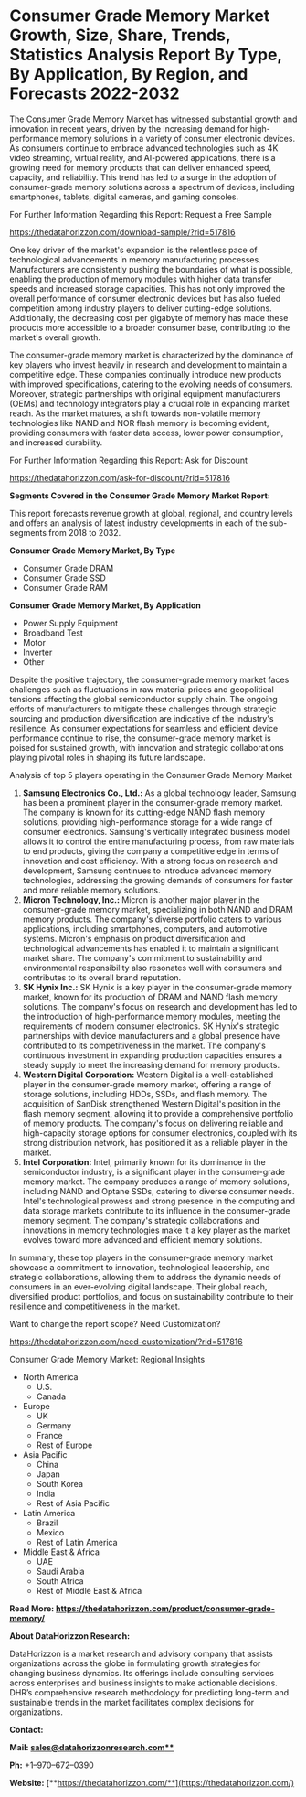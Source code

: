 ﻿#
# **Consumer Grade Memory Market Growth, Size, Share, Trends, Statistics Analysis Report By Type, By Application, By Region, and Forecasts 2022-2032**
The Consumer Grade Memory Market has witnessed substantial growth and innovation in recent years, driven by the increasing demand for high-performance memory solutions in a variety of consumer electronic devices. As consumers continue to embrace advanced technologies such as 4K video streaming, virtual reality, and AI-powered applications, there is a growing need for memory products that can deliver enhanced speed, capacity, and reliability. This trend has led to a surge in the adoption of consumer-grade memory solutions across a spectrum of devices, including smartphones, tablets, digital cameras, and gaming consoles.

For Further Information Regarding this Report: Request a Free Sample

<https://thedatahorizzon.com/download-sample/?rid=517816>

One key driver of the market's expansion is the relentless pace of technological advancements in memory manufacturing processes. Manufacturers are consistently pushing the boundaries of what is possible, enabling the production of memory modules with higher data transfer speeds and increased storage capacities. This has not only improved the overall performance of consumer electronic devices but has also fueled competition among industry players to deliver cutting-edge solutions. Additionally, the decreasing cost per gigabyte of memory has made these products more accessible to a broader consumer base, contributing to the market's overall growth.

The consumer-grade memory market is characterized by the dominance of key players who invest heavily in research and development to maintain a competitive edge. These companies continually introduce new products with improved specifications, catering to the evolving needs of consumers. Moreover, strategic partnerships with original equipment manufacturers (OEMs) and technology integrators play a crucial role in expanding market reach. As the market matures, a shift towards non-volatile memory technologies like NAND and NOR flash memory is becoming evident, providing consumers with faster data access, lower power consumption, and increased durability.

For Further Information Regarding this Report: Ask for Discount

<https://thedatahorizzon.com/ask-for-discount/?rid=517816>

**Segments Covered in the Consumer Grade Memory Market Report:**

This report forecasts revenue growth at global, regional, and country levels and offers an analysis of latest industry developments in each of the sub-segments from 2018 to 2032.

**Consumer Grade Memory Market, By Type**

- Consumer Grade DRAM
- Consumer Grade SSD
- Consumer Grade RAM

**Consumer Grade Memory Market, By Application**

- Power Supply Equipment
- Broadband Test
- Motor
- Inverter
- Other

Despite the positive trajectory, the consumer-grade memory market faces challenges such as fluctuations in raw material prices and geopolitical tensions affecting the global semiconductor supply chain. The ongoing efforts of manufacturers to mitigate these challenges through strategic sourcing and production diversification are indicative of the industry's resilience. As consumer expectations for seamless and efficient device performance continue to rise, the consumer-grade memory market is poised for sustained growth, with innovation and strategic collaborations playing pivotal roles in shaping its future landscape.



Analysis of top 5 players operating in the Consumer Grade Memory Market 

1. **Samsung Electronics Co., Ltd.:** As a global technology leader, Samsung has been a prominent player in the consumer-grade memory market. The company is known for its cutting-edge NAND flash memory solutions, providing high-performance storage for a wide range of consumer electronics. Samsung's vertically integrated business model allows it to control the entire manufacturing process, from raw materials to end products, giving the company a competitive edge in terms of innovation and cost efficiency. With a strong focus on research and development, Samsung continues to introduce advanced memory technologies, addressing the growing demands of consumers for faster and more reliable memory solutions.
1. **Micron Technology, Inc.:** Micron is another major player in the consumer-grade memory market, specializing in both NAND and DRAM memory products. The company's diverse portfolio caters to various applications, including smartphones, computers, and automotive systems. Micron's emphasis on product diversification and technological advancements has enabled it to maintain a significant market share. The company's commitment to sustainability and environmental responsibility also resonates well with consumers and contributes to its overall brand reputation.
1. **SK Hynix Inc.:** SK Hynix is a key player in the consumer-grade memory market, known for its production of DRAM and NAND flash memory solutions. The company's focus on research and development has led to the introduction of high-performance memory modules, meeting the requirements of modern consumer electronics. SK Hynix's strategic partnerships with device manufacturers and a global presence have contributed to its competitiveness in the market. The company's continuous investment in expanding production capacities ensures a steady supply to meet the increasing demand for memory products.
1. **Western Digital Corporation:** Western Digital is a well-established player in the consumer-grade memory market, offering a range of storage solutions, including HDDs, SSDs, and flash memory. The acquisition of SanDisk strengthened Western Digital's position in the flash memory segment, allowing it to provide a comprehensive portfolio of memory products. The company's focus on delivering reliable and high-capacity storage options for consumer electronics, coupled with its strong distribution network, has positioned it as a reliable player in the market.
1. **Intel Corporation:** Intel, primarily known for its dominance in the semiconductor industry, is a significant player in the consumer-grade memory market. The company produces a range of memory solutions, including NAND and Optane SSDs, catering to diverse consumer needs. Intel's technological prowess and strong presence in the computing and data storage markets contribute to its influence in the consumer-grade memory segment. The company's strategic collaborations and innovations in memory technologies make it a key player as the market evolves toward more advanced and efficient memory solutions.

In summary, these top players in the consumer-grade memory market showcase a commitment to innovation, technological leadership, and strategic collaborations, allowing them to address the dynamic needs of consumers in an ever-evolving digital landscape. Their global reach, diversified product portfolios, and focus on sustainability contribute to their resilience and competitiveness in the market.



Want to change the report scope? Need Customization?

<https://thedatahorizzon.com/need-customization/?rid=517816>

Consumer Grade Memory Market: Regional Insights

- North America
  - U.S.
  - Canada
- Europe
  - UK
  - Germany
  - France
  - Rest of Europe
- Asia Pacific
  - China
  - Japan
  - South Korea
  - India
  - Rest of Asia Pacific
- Latin America
  - Brazil
  - Mexico
  - Rest of Latin America
- Middle East & Africa
  - UAE
  - Saudi Arabia
  - South Africa
  - Rest of Middle East & Africa

**Read More: https://thedatahorizzon.com/product/consumer-grade-memory/**

**About DataHorizzon Research:**

DataHorizzon is a market research and advisory company that assists organizations across the globe in formulating growth strategies for changing business dynamics. Its offerings include consulting services across enterprises and business insights to make actionable decisions. DHR’s comprehensive research methodology for predicting long-term and sustainable trends in the market facilitates complex decisions for organizations.

**Contact:**

**Mail: [sales@datahorizzonresearch.com**](mailto:sales@datahorizzonresearch.com)**

**Ph:** +1–970–672–0390

**Website:** [**https://thedatahorizzon.com/**](https://thedatahorizzon.com/)


